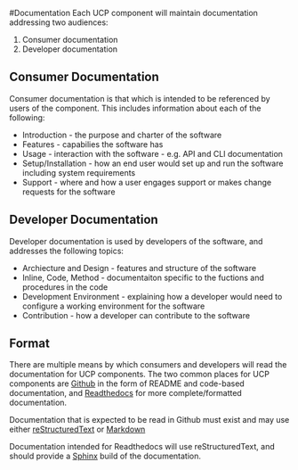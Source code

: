 #Documentation
Each UCP component will maintain documentation addressing two audiences:

1. Consumer documentation
2. Developer documentation

## Consumer Documentation
Consumer documentation is that which is intended to be referenced by users of
the component. This includes information about each of the following:

- Introduction - the purpose and charter of the software
- Features - capabilies the software has
- Usage - interaction with the software - e.g. API and CLI documentation
- Setup/Installation - how an end user would set up and run the software
  including system requirements
- Support - where and how a user engages support or makes change requests for
  the software


## Developer Documentation
Developer documentation is used by developers of the software, and addresses
the following topics:

- Archiecture and Design - features and structure of the software
- Inline, Code, Method - documentaiton specific to the fuctions and procedures
  in the code
- Development Environment - explaining how a developer would need to configure
  a working environment for the software
- Contribution - how a developer can contribute to the software

## Format

There are multiple means by which consumers and developers will read the
documentation for UCP components. The two common places for UCP components are
[Github] in the form of README and code-based documentation, and
[Readthedocs] for more complete/formatted documentation.

Documentation that is expected to be read in Github must exist and may use
either [reStructuredText] or [Markdown]

Documentation intended for Readthedocs will use reStructuredText, and should
provide a [Sphinx] build of the documentation.

[reStructuredText]: http://www.sphinx-doc.org/en/stable/rest.html
[Markdown]: https://daringfireball.net/projects/markdown/syntax
[Readthedocs]: https://readthedocs.org/
[Github]: https://github.com
[Sphinx]: http://www.sphinx-doc.org/en/stable/index.html
